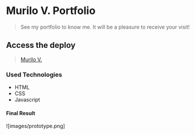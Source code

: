 # Murilo V. Portfolio

> See my portfolio to know me. It will be a pleasure to receive your visit!

## Access the deploy
> [Murilo V.](https://murilo-v.netlify.app)

### Used Technologies

* HTML
* CSS
* Javascript

#### Final Result
![images/prototype.png]